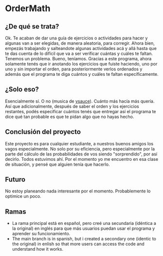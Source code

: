 # OrderMath

## ¿De qué se trata?
Ok. Te acaban de dar una guía de ejercicios o actividades para hacer y algunas van a ser elegidas, de manera aleatoria, para corregir. Ahora bien, empezás trabajando y salteandote algunas actividades acá y allá hasta que te das cuenta de lo difícil que va a ser verificar cuántas y cuáles te faltan. Tenemos un problema. Bueno, teníamos. Gracias a este programa, ahora solamente tenés que ir anotando los ejercicios que fuiste haciendo, uno por uno y sin importar el orden, para posteriormente verlos ordenados y además que el programa te diga cuántos y cuáles te faltan específicamente.

## ¿Solo eso?
Esencialmente sí. O no (musica de [vsauce](https://www.youtube.com/user/Vsauce)). Cuánto más hacía más quería. Así que adicionalmente, después de saber el orden y los ejercicios restantes, podés especificar cuántos tenés que entregar así el programa te dice qué tan probable es que te pidan algo que no hayas hecho.

## Conclusión del proyecto
Este proyecto es para cualquier estudiante, a nuestros buenos amigos los vagos especialmente. No solo por su eficiencia, pero especialmente por la parte del cálculo de las probabilidades de vos siendo "sorprendido", por así decirlo. Todos estuvimos ahí. Por el momento yo me encuentro en esa clase de situación, y pensé que alguien tenía que hacerlo.

## Futuro
No estoy planeando nada interesante por el momento. Probablemente lo optimice un poco.

## Ramas
* La rama principal está en español, pero creé una secundaria (idéntica a la original) en inglés para que más usuarios puedan usar el programa y aprender su funcionamiento.
* The main branch is in spanish, but i created a secondary one (identic to the original) in enlish so that more users can access the code and understand how it works.
